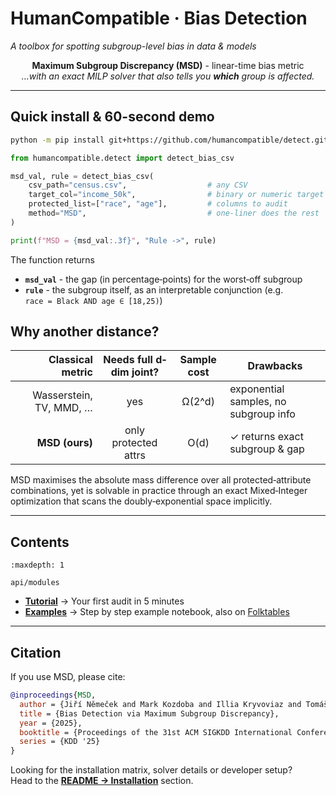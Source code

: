 # HumanCompatible · Bias Detection
_A toolbox for spotting subgroup-level bias in data & models_

<div align="center">

**Maximum Subgroup Discrepancy (MSD)** - linear-time bias metric  
*...with an exact MILP solver that also tells you **which** group is affected.*

</div>

---

## Quick install & 60-second demo

```bash
python -m pip install git+https://github.com/humancompatible/detect.git
```

```python
from humancompatible.detect import detect_bias_csv

msd_val, rule = detect_bias_csv(
    csv_path="census.csv",                  # any CSV
    target_col="income_50k",                # binary or numeric target
    protected_list=["race", "age"],         # columns to audit
    method="MSD",                           # one-liner does the rest
)

print(f"MSD = {msd_val:.3f}", "Rule ->", rule)
```

The function returns

- **`msd_val`** - the gap (in percentage‐points) for the worst‐off subgroup  
- **`rule`**    - the subgroup itself, as an interpretable conjunction (e.g.  
  `race = Black AND age ∈ [18,25)`)


## Why another distance?

| Classical metric               | Needs full d‐dim joint? | Sample cost | Drawbacks                                        |
|-------------------------------:|:-----------------------:|:-----------:|-------------------------------------------------|
| Wasserstein, TV, MMD, …        | yes                     | Ω(2^d)      | exponential samples, no subgroup info           |
| **MSD (ours)**              | only protected attrs    | O(d)        | ✓ returns exact subgroup & gap                  |

MSD maximises the absolute mass difference over all protected‐attribute combinations, yet is solvable in practice through an exact Mixed‐Integer optimization that scans the doubly‐exponential space implicitly.

---

## Contents

<!-- Probably for the future -->
<!-- ```{toctree}
:maxdepth: 2
:hidden:

tutorials/quickstart
examples/index
user_guide/index
api/modules
contributing
``` -->

```{toctree}
:maxdepth: 1

api/modules
```


<!-- TODO: I think it would be better to change on the way, as above -->
- [**Tutorial**](https://github.com/humancompatible/detect/blob/main/README.md) -> Your first audit in 5 minutes  
- [**Examples**](https://github.com/humancompatible/detect/blob/main/examples/01_usage.ipynb) -> Step by step example notebook, also on [Folktables](https://github.com/humancompatible/detect/blob/main/examples/02_folktables.ipynb)

---

## Citation

If you use MSD, please cite:

```bibtex
@inproceedings{MSD,
  author = {Jiří Němeček and Mark Kozdoba and Illia Kryvoviaz and Tomáš Pevný and Jakub Mareček},
  title = {Bias Detection via Maximum Subgroup Discrepancy},
  year = {2025},
  booktitle = {Proceedings of the 31st ACM SIGKDD International Conference on Knowledge Discovery \& Data Mining},
  series = {KDD '25}
}
```

Looking for the installation matrix, solver details or developer setup?  
Head to the [**README -> Installation**](https://github.com/humancompatible/detect?tab=readme-ov-file#installation-details) section.
